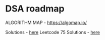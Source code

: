 # DSA roadmap
ALGORITHM MAP  - https://algomap.io/


Solutions - [here](https://github.com/harish-AK/DSA-roadmap/blob/main/AlGORITHM%20MAP.ipynb)
Leetcode 75 Solutions - [here](https://github.com/harish-AK/DSA-roadmap/blob/main/Leetcode%2075.ipynb)
